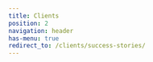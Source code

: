 ```yaml
---
title: Clients
position: 2
navigation: header
has-menu: true
redirect_to: /clients/success-stories/
---
```


